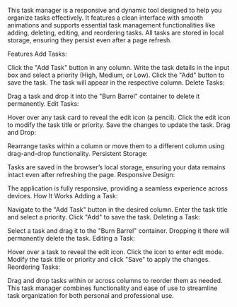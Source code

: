 This task manager is a responsive and dynamic tool designed to help you organize tasks effectively. It features a clean interface with smooth animations and supports essential task management functionalities like adding, deleting, editing, and reordering tasks. All tasks are stored in local storage, ensuring they persist even after a page refresh.

Features
Add Tasks:

Click the "Add Task" button in any column.
Write the task details in the input box and select a priority (High, Medium, or Low).
Click the "Add" button to save the task. The task will appear in the respective column.
Delete Tasks:

Drag a task and drop it into the "Burn Barrel" container to delete it permanently.
Edit Tasks:

Hover over any task card to reveal the edit icon (a pencil).
Click the edit icon to modify the task title or priority.
Save the changes to update the task.
Drag and Drop:

Rearrange tasks within a column or move them to a different column using drag-and-drop functionality.
Persistent Storage:

Tasks are saved in the browser’s local storage, ensuring your data remains intact even after refreshing the page.
Responsive Design:

The application is fully responsive, providing a seamless experience across devices.
How It Works
Adding a Task:

Navigate to the "Add Task" button in the desired column.
Enter the task title and select a priority. Click "Add" to save the task.
Deleting a Task:

Select a task and drag it to the "Burn Barrel" container. Dropping it there will permanently delete the task.
Editing a Task:

Hover over a task to reveal the edit icon.
Click the icon to enter edit mode. Modify the task title or priority and click "Save" to apply the changes.
Reordering Tasks:

Drag and drop tasks within or across columns to reorder them as needed.
This task manager combines functionality and ease of use to streamline task organization for both personal and professional use.